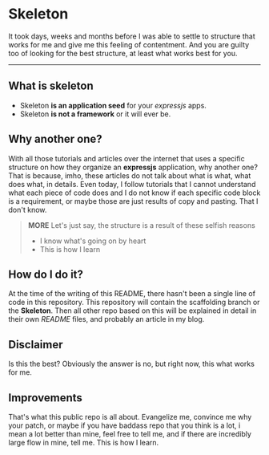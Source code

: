 Skeleton
=====================

It took days, weeks and months before I was able to settle to structure that works for me and give me this feeling of contentment. And you are guilty too of looking for the best structure, at least what works best for you.

----------

What is skeleton
----------

- Skeleton **is an application seed** for your *expressjs* apps.
- Skeleton **is not a framework** or it will ever be.


Why another one?
---------

With all those tutorials and articles over the internet that uses a specific structure on how they organize an **expressjs** application, why another one? That is because, imho, these articles do not talk about what is what, what does what, in details. Even today, I follow tutorials that I cannot understand what each piece of code does and I do not know if each specific code block is a requirement, or maybe those are just results of copy and pasting. That I don't know.

> **MORE**
> Let's just say, the structure is a result of these selfish reasons
> 
>  - I know what's going on by heart
>  - This is how I learn


How do I do it?
----------

At the time of the writing of this README, there hasn't been a single line of code in this repository.  This repository will contain the scaffolding branch or the **Skeleton**. Then all other repo based on this will be explained in detail in their own *README* files, and probably an article in my blog.


Disclaimer
----------

Is this the best? Obviously the answer is no, but right now, this what works for me.

Improvements
----------

That's what this public repo is all about. Evangelize me, convince me why your patch, or maybe if you have baddass repo that you think is a lot, i mean a lot better than mine, feel free to tell me, and if there are incredibly large flow in mine, tell me. This is how I learn.
